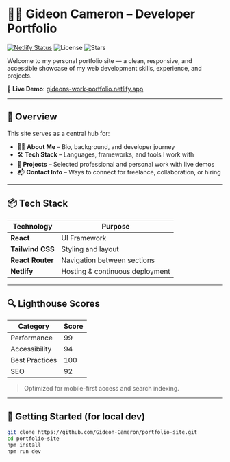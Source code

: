 # 🧑‍💻 Gideon Cameron – Developer Portfolio

[![Netlify Status](https://api.netlify.com/api/v1/badges/e1043ba4-720f-4949-b64d-a0edd0b54deb/deploy-status)](https://app.netlify.com/sites/gideons-work-portfolio/deploys)
![License](https://img.shields.io/github/license/Gideon-Cameron/Developer-Portfolio)
![Stars](https://img.shields.io/github/stars/Gideon-Cameron/Developer-Portfolio?style=social)


Welcome to my personal portfolio site — a clean, responsive, and accessible showcase of my web development skills, experience, and projects.

**🔗 Live Demo**: [gideons-work-portfolio.netlify.app](https://gideons-work-portfolio.netlify.app/)

---

## 🧠 Overview

This site serves as a central hub for:

- 🧑‍🎓 **About Me** – Bio, background, and developer journey
- 🛠 **Tech Stack** – Languages, frameworks, and tools I work with
- 🚀 **Projects** – Selected professional and personal work with live demos
- 📬 **Contact Info** – Ways to connect for freelance, collaboration, or hiring

---

## 📦 Tech Stack

| Technology     | Purpose                       |
|----------------|-------------------------------|
| **React**      | UI Framework                  |
| **Tailwind CSS** | Styling and layout          |
| **React Router** | Navigation between sections |
| **Netlify**    | Hosting & continuous deployment |

---

## 🔍 Lighthouse Scores

| Category       | Score |
|----------------|-------|
| Performance    | 99    |
| Accessibility  | 94    |
| Best Practices | 100   |
| SEO            | 92    |

> Optimized for mobile-first access and search indexing.

---

## 🚀 Getting Started (for local dev)

```bash
git clone https://github.com/Gideon-Cameron/portfolio-site.git
cd portfolio-site
npm install
npm run dev
